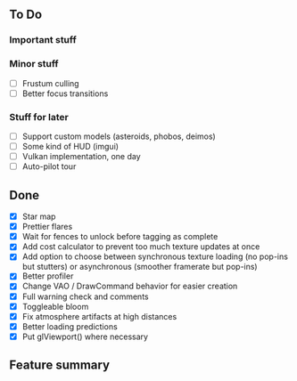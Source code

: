 ## To Do

### Important stuff

### Minor stuff
- [ ] Frustum culling
- [ ] Better focus transitions

### Stuff for later
- [ ] Support custom models (asteroids, phobos, deimos)
- [ ] Some kind of HUD (imgui)
- [ ] Vulkan implementation, one day
- [ ] Auto-pilot tour

## Done
- [x] Star map
- [x] Prettier flares
- [x] Wait for fences to unlock before tagging as complete
- [x] Add cost calculator to prevent too much texture updates at once
- [x] Add option to choose between synchronous texture loading (no pop-ins but stutters) or asynchronous (smoother framerate but pop-ins)
- [x] Better profiler
- [x] Change VAO / DrawCommand behavior for easier creation
- [x] Full warning check and comments
- [x] Toggleable bloom
- [x] Fix atmosphere artifacts at high distances
- [x] Better loading predictions
- [x] Put glViewport() where necessary

## Feature summary
